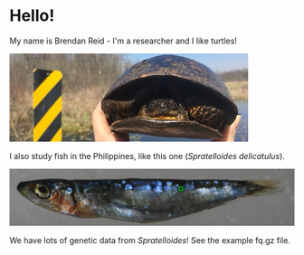 # Hello!
My name is Brendan Reid - I'm a researcher and I like turtles!

![look a turtle](blandings.jpg)

I also study fish in the Philippines, like this one (*Spratelloides delicatulus*).

![pretty fishy](spratelloides.png)

We have lots of genetic data from *Spratelloides*! See the example fq.gz file.
